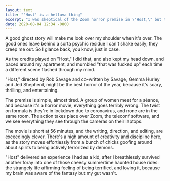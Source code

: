 ```yaml
---
layout: text
title: "'Host' is a helluva thing"
excerpt: "I was skeptical of the Zoom horror premise in \"Host,\" but the movie is exceedingly clever in its writing and direction, and it won me over."
date: 2020-08-04 12:34 -0800
---
```

A good ghost story will make me look over my shoulder when it's over. The good ones leave behind a sorta psychic residue I can't shake easily; they creep me out. So I glance back, you know, just in case.

As the credits played on "Host," I did that, and also kept my head down, and paced around my apartment, and mumbled "that was fucked up" each time a different scene flashed through my mind.

"Host," directed by Rob Savage and co-written by Savage, Gemma Hurley and Jed Shepherd, might be the best horror of the year, because it's scary, thrilling, and entertaining.<!--copynote-->

The premise is simple, almost tired. A group of women meet for a séance, and because it's a horror movie, everything goes terribly wrong. The twist on formula is they're in lockdown due to coronavirus, and none are in the same room. The action takes place over Zoom, the teleconf software, and we see everything they see through the cameras on their laptops.

The movie is short at 56 minutes, and the writing, direction, and editing, are exceedingly clever. There's a high amount of creativity and discipline here, as the story moves effortlessly from a bunch of chicks goofing around about spirits to being actively terrorized by demons.

"Host" delivered an experience I had as a kid, after I breathlessly survived another foray into one of those cheesy summertime haunted house rides: the strangely life affirming feeling of being terrified, and loving it, because my brain was aware of the fantasy but my gut wasn't.  
